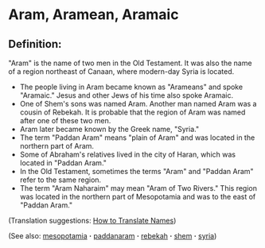 # Aram, Aramean, Aramaic #

## Definition: ##

"Aram" is the name of two men in the Old Testament. It was also the name of a region northeast of Canaan, where modern-day Syria is located.

* The people living in Aram became known as "Arameans" and spoke "Aramaic." Jesus and other Jews of his time also spoke Aramaic.
* One of Shem's sons was named Aram. Another man named Aram was a cousin of Rebekah. It is probable that the region of Aram was named after one of these two men.
* Aram later became known by the Greek name, "Syria."
* The term "Paddan Aram" means "plain of Aram" and was located in the northern part of Aram.
* Some of Abraham's relatives lived in the city of Haran, which was located in "Paddan Aram."
* In the Old Testament, sometimes the terms "Aram" and "Paddan Aram" refer to the same region.
* The term "Aram Naharaim" may mean "Aram of Two Rivers." This region was located in the northern part of Mesopotamia and was to the east of "Paddan Aram."

(Translation suggestions: [How to Translate Names](https://git.door43.org/Door43/en-ta-translate-vol1/src/master/content/translate_names.md))

(See also: [mesopotamia](../other/mesopotamia.md) **·** [paddanaram](../other/paddanaram.md) **·** [rebekah](../other/rebekah.md) **·** [shem](../other/shem.md) **·** [syria](../other/syria.md))

## 